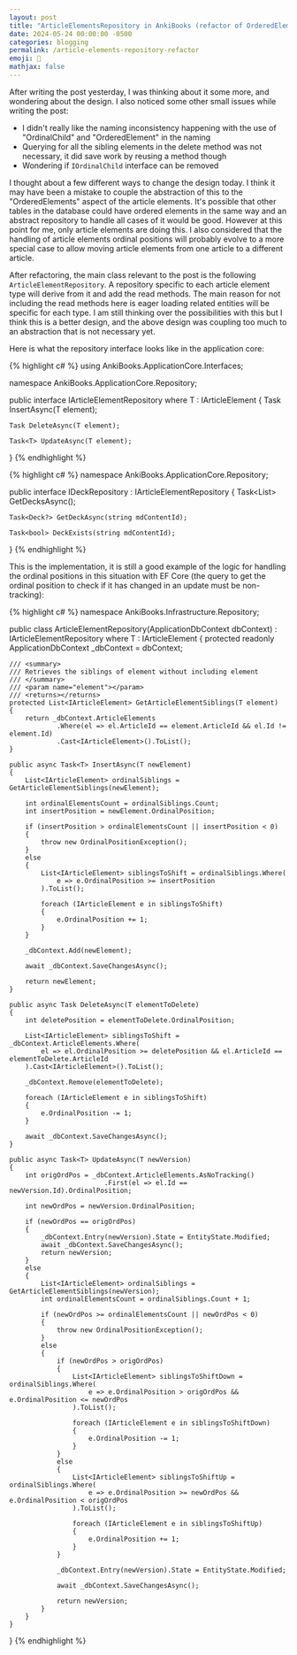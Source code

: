 ```yaml
---
layout: post
title: "ArticleElementsRepository in AnkiBooks (refactor of OrderedElementsRepositoryBase)"
date: 2024-05-24 00:00:00 -0500
categories: blogging
permalink: /article-elements-repository-refactor
emoji: 🫥
mathjax: false
---
```


After writing the post yesterday, I was thinking about it some more, and wondering about the design. I also noticed some other small issues while writing the post:

- I didn't really like the naming inconsistency happening with the use of "OrdinalChild" and "OrderedElement" in the naming
- Querying for all the sibling elements in the delete method was not necessary, it did save work by reusing a method though
- Wondering if `IOrdinalChild` interface can be removed

I thought about a few different ways to change the design today. I think it may have been a mistake to couple the abstraction of this to the "OrderedElements" aspect of the article elements. It's possible that other tables in the database could have ordered elements in the same way and an abstract repository to handle all cases of it would be good. However at this point for me, only article elements are doing this. I also considered that the handling of article elements ordinal positions will probably evolve to a more special case to allow moving article elements from one article to a different article.

After refactoring, the main class relevant to the post is the following `ArticleElementRepository`. A repository specific to each article element type will derive from it and add the read methods. The main reason for not including the read methods here is eager loading related entities will be specific for each type. I am still thinking over the possibilities with this but I think this is a better design, and the above design was coupling too much to an abstraction that is not necessary yet.

Here is what the repository interface looks like in the application core:

{% highlight c# %}
using AnkiBooks.ApplicationCore.Interfaces;

namespace AnkiBooks.ApplicationCore.Repository;

public interface IArticleElementRepository<T> where T : IArticleElement
{
    Task<T> InsertAsync(T element);

    Task DeleteAsync(T element);

    Task<T> UpdateAsync(T element);
}
{% endhighlight %}

{% highlight c# %}
namespace AnkiBooks.ApplicationCore.Repository;

public interface IDeckRepository : IArticleElementRepository<Deck>
{
    Task<List<Deck>> GetDecksAsync();

    Task<Deck?> GetDeckAsync(string mdContentId);

    Task<bool> DeckExists(string mdContentId);
}
{% endhighlight %}

This is the implementation, it is still a good example of the logic for handling the ordinal positions in this situation with EF Core (the query to get the ordinal position to check if it has changed in an update must be non-tracking):

{% highlight c# %}
namespace AnkiBooks.Infrastructure.Repository;

public class ArticleElementRepository<T>(ApplicationDbContext dbContext)
            : IArticleElementRepository<T> where T : IArticleElement
{
    protected readonly ApplicationDbContext _dbContext = dbContext;

    /// <summary>
    /// Retrieves the siblings of element without including element
    /// </summary>
    /// <param name="element"></param>
    /// <returns></returns>
    protected List<IArticleElement> GetArticleElementSiblings(T element)
    {
        return _dbContext.ArticleElements
                .Where(el => el.ArticleId == element.ArticleId && el.Id != element.Id)
                .Cast<IArticleElement>().ToList();
    }

    public async Task<T> InsertAsync(T newElement)
    {
        List<IArticleElement> ordinalSiblings = GetArticleElementSiblings(newElement);

        int ordinalElementsCount = ordinalSiblings.Count;
        int insertPosition = newElement.OrdinalPosition;

        if (insertPosition > ordinalElementsCount || insertPosition < 0)
        {
            throw new OrdinalPositionException();
        }
        else
        {
            List<IArticleElement> siblingsToShift = ordinalSiblings.Where(
                e => e.OrdinalPosition >= insertPosition
            ).ToList();

            foreach (IArticleElement e in siblingsToShift)
            {
                e.OrdinalPosition += 1;
            }
        }

        _dbContext.Add(newElement);

        await _dbContext.SaveChangesAsync();

        return newElement;
    }

    public async Task DeleteAsync(T elementToDelete)
    {
        int deletePosition = elementToDelete.OrdinalPosition;

        List<IArticleElement> siblingsToShift = _dbContext.ArticleElements.Where(
            el => el.OrdinalPosition >= deletePosition && el.ArticleId == elementToDelete.ArticleId
        ).Cast<IArticleElement>().ToList();

        _dbContext.Remove(elementToDelete);

        foreach (IArticleElement e in siblingsToShift)
        {
            e.OrdinalPosition -= 1;
        }

        await _dbContext.SaveChangesAsync();
    }

    public async Task<T> UpdateAsync(T newVersion)
    {
        int origOrdPos = _dbContext.ArticleElements.AsNoTracking()
                            .First(el => el.Id == newVersion.Id).OrdinalPosition;

        int newOrdPos = newVersion.OrdinalPosition;

        if (newOrdPos == origOrdPos)
        {
            _dbContext.Entry(newVersion).State = EntityState.Modified;
            await _dbContext.SaveChangesAsync();
            return newVersion;
        }
        else
        {
            List<IArticleElement> ordinalSiblings = GetArticleElementSiblings(newVersion);
            int ordinalElementsCount = ordinalSiblings.Count + 1;

            if (newOrdPos >= ordinalElementsCount || newOrdPos < 0)
            {
                throw new OrdinalPositionException();
            }
            else
            {
                if (newOrdPos > origOrdPos)
                {
                    List<IArticleElement> siblingsToShiftDown = ordinalSiblings.Where(
                        e => e.OrdinalPosition > origOrdPos && e.OrdinalPosition <= newOrdPos
                    ).ToList();

                    foreach (IArticleElement e in siblingsToShiftDown)
                    {
                        e.OrdinalPosition -= 1;
                    }
                }
                else
                {
                    List<IArticleElement> siblingsToShiftUp = ordinalSiblings.Where(
                        e => e.OrdinalPosition >= newOrdPos && e.OrdinalPosition < origOrdPos
                    ).ToList();

                    foreach (IArticleElement e in siblingsToShiftUp)
                    {
                        e.OrdinalPosition += 1;
                    }
                }

                _dbContext.Entry(newVersion).State = EntityState.Modified;

                await _dbContext.SaveChangesAsync();

                return newVersion;
            }
        }
    }
}
{% endhighlight %}

